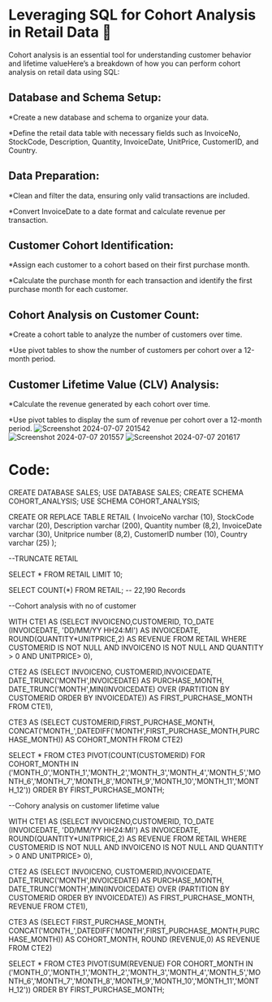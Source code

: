 # Leveraging SQL for Cohort Analysis in Retail Data 🚀

Cohort analysis is an essential tool for understanding customer behavior and lifetime valueHere’s a breakdown of how you can perform cohort analysis on retail data using SQL:

## Database and Schema Setup:

*Create a new database and schema to organize your data.

*Define the retail data table with necessary fields such as InvoiceNo, StockCode, Description, Quantity, InvoiceDate, UnitPrice, CustomerID, and Country.

## Data Preparation:

*Clean and filter the data, ensuring only valid transactions are included.

*Convert InvoiceDate to a date format and calculate revenue per transaction.

## Customer Cohort Identification:

*Assign each customer to a cohort based on their first purchase month.

*Calculate the purchase month for each transaction and identify the first purchase month for each customer.

## Cohort Analysis on Customer Count:
*Create a cohort table to analyze the number of customers over time.

*Use pivot tables to show the number of customers per cohort over a 12-month period.

## Customer Lifetime Value (CLV) Analysis:

*Calculate the revenue generated by each cohort over time.

*Use pivot tables to display the sum of revenue per cohort over a 12-month period.
![Screenshot 2024-07-07 201542](https://github.com/Arunava197/Cohort-analysis-using-SQL/assets/160317839/123b23cd-9090-42fc-a03b-cf0357cfb9f0)
![Screenshot 2024-07-07 201557](https://github.com/Arunava197/Cohort-analysis-using-SQL/assets/160317839/5ea0a7f3-5b11-4f9c-b5e6-d775bbbdf09c)
![Screenshot 2024-07-07 201617](https://github.com/Arunava197/Cohort-analysis-using-SQL/assets/160317839/1581bc13-920b-47f4-b784-93ba871ff889)

# Code:

CREATE DATABASE SALES;
USE DATABASE SALES;
CREATE SCHEMA COHORT_ANALYSIS;
USE SCHEMA  COHORT_ANALYSIS;

CREATE OR REPLACE TABLE RETAIL (
    InvoiceNo varchar (10),
    StockCode varchar (20),
    Description varchar (200),
    Quantity number (8,2),
    InvoiceDate varchar (30),
    Unitprice number (8,2),
    CustomerID number (10),
    Country varchar (25)
);

--TRUNCATE RETAIL

SELECT * FROM RETAIL
LIMIT 10;

SELECT COUNT(*) FROM RETAIL; -- 22,190 Records

--Cohort analysis with no of customer

WITH CTE1 AS
(SELECT 
    INVOICENO,CUSTOMERID,
    TO_DATE (INVOICEDATE, 'DD/MM/YY  HH24:MI') AS INVOICEDATE,
    ROUND(QUANTITY*UNITPRICE,2)  AS REVENUE
FROM RETAIL
    WHERE CUSTOMERID IS NOT NULL
        AND INVOICENO IS NOT NULL
        AND QUANTITY > 0
        AND UNITPRICE> 0),


CTE2 AS
(SELECT 
    INVOICENO, CUSTOMERID,INVOICEDATE,
    DATE_TRUNC('MONTH',INVOICEDATE) AS PURCHASE_MONTH,
    DATE_TRUNC('MONTH',MIN(INVOICEDATE) OVER (PARTITION BY CUSTOMERID ORDER BY INVOICEDATE)) AS FIRST_PURCHASE_MONTH
FROM CTE1),


CTE3 AS
(SELECT 
    CUSTOMERID,FIRST_PURCHASE_MONTH,
    CONCAT('MONTH_',DATEDIFF('MONTH',FIRST_PURCHASE_MONTH,PURCHASE_MONTH)) AS COHORT_MONTH
FROM CTE2)

SELECT * FROM CTE3
PIVOT(COUNT(CUSTOMERID) FOR COHORT_MONTH IN 
('MONTH_0','MONTH_1','MONTH_2','MONTH_3','MONTH_4','MONTH_5','MONTH_6','MONTH_7','MONTH_8','MONTH_9','MONTH_10','MONTH_11','MONTH_12'))
ORDER BY FIRST_PURCHASE_MONTH;


--Cohory analysis on customer lifetime value

WITH CTE1 AS
(SELECT 
    INVOICENO,CUSTOMERID,
    TO_DATE (INVOICEDATE, 'DD/MM/YY  HH24:MI') AS INVOICEDATE,
    ROUND(QUANTITY*UNITPRICE,2)  AS REVENUE
FROM RETAIL
    WHERE CUSTOMERID IS NOT NULL
        AND INVOICENO IS NOT NULL
        AND QUANTITY > 0
        AND UNITPRICE> 0),

CTE2 AS
(SELECT 
    INVOICENO, CUSTOMERID,INVOICEDATE,
    DATE_TRUNC('MONTH',INVOICEDATE) AS PURCHASE_MONTH,
    DATE_TRUNC('MONTH',MIN(INVOICEDATE) OVER (PARTITION BY CUSTOMERID ORDER BY INVOICEDATE)) AS FIRST_PURCHASE_MONTH, REVENUE
FROM CTE1),

CTE3 AS
(SELECT 
    FIRST_PURCHASE_MONTH,
    CONCAT('MONTH_',DATEDIFF('MONTH',FIRST_PURCHASE_MONTH,PURCHASE_MONTH)) AS COHORT_MONTH,
    ROUND (REVENUE,0) AS REVENUE
FROM CTE2)

SELECT * FROM CTE3
PIVOT(SUM(REVENUE) FOR COHORT_MONTH IN  
('MONTH_0','MONTH_1','MONTH_2','MONTH_3','MONTH_4','MONTH_5','MONTH_6','MONTH_7','MONTH_8','MONTH_9','MONTH_10','MONTH_11','MONTH_12'))
ORDER BY FIRST_PURCHASE_MONTH;






